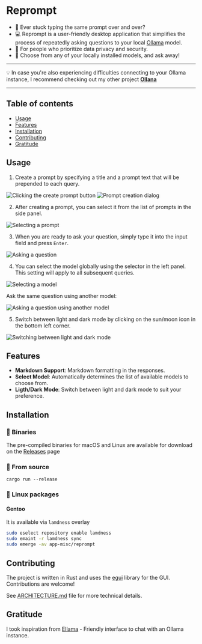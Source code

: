 # Reprompt

- :pencil: Ever stuck typing the same prompt over and over?  
- :computer: Reprompt is a user-friendly desktop application that simplifies the process of repeatedly asking questions to your local [Ollama](https://ollama.com/) model.  
- :key: For people who prioritize data privacy and security.  
- :microscope: Choose from any of your locally installed models, and ask away!  

*** 
:bulb: In case you're also experiencing difficulties connecting to your Ollama instance, I recommend checking out my other project **[Ollana](https://github.com/grouzen/ollana/)**
***

## Table of contents

- [Usage](#usage)
- [Features](#features)
- [Installation](#installation)
- [Contributing](#contributing)
- [Gratitude](#gratitude)

## Usage

1. Create a prompt by specifying a title and a prompt text that will be prepended to each query. 

![Clicking the create prompt button](docs/screenshots/prompt-creation-button.png)
![Prompt creation dialog](docs/screenshots/prompt-creation-dialog.png)

2. After creating a prompt, you can select it from the list of prompts in the side panel.

![Selecting a prompt](docs/screenshots/prompt-selection.png)

3. When you are ready to ask your question, simply type it into the input field and press `Enter`.

![Asking a question](docs/screenshots/prompt-asking.png)


4. You can select the model globally using the selector in the left panel.  This setting will apply to all subsequent queries.

![Selecting a model](docs/screenshots/model-selection.png)

Ask the same question using another model:

![Asking a question using another model](docs/screenshots/prompt-asking-another-model.png)

5. Switch between light and dark mode by clicking on the sun/moon icon in the bottom left corner.

![Switching between light and dark mode](docs/screenshots/theme-switching.png)

## Features

- **Markdown Support**: Markdown formatting in the responses.
- **Select Model**: Automatically determines the list of available models to choose from.
- **Ligth/Dark Mode**: Switch between light and dark mode to suit your preference.

## Installation

### :dvd: Binaries

The pre-compiled binaries for macOS and Linux are available for download on the [Releases](https://github.com/grouzen/reprompt/releases) page

### :memo: From source

```shell
cargo run --release
```

### :penguin: Linux packages

#### Gentoo

It is available via `lamdness` overlay

```sh
sudo eselect repository enable lamdness
sudo emaint -r lamdness sync
sudo emerge -av app-misc/reprompt
```

## Contributing

The project is written in Rust and uses the [egui](https://github.com/emilk/egui) library for the GUI. Contributions are welcome!

See [ARCHITECTURE.md](ARCHITECTURE.md) file for more technical details.

## Gratitude

I took inspiration from [Ellama](https://github.com/zeozeozeo/ellama) - Friendly interface to chat with an Ollama instance.
